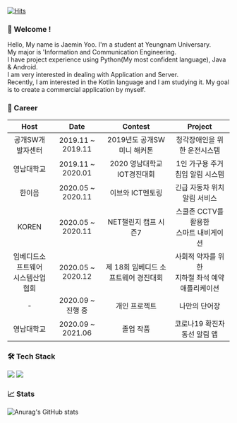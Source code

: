 [![Hits](https://hits.seeyoufarm.com/api/count/incr/badge.svg?url=https%3A%2F%2Fgithub.com%2Fjaemin-Yoo&count_bg=%2379C83D&title_bg=%23555555&icon=&icon_color=%23E7E7E7&title=hits&edge_flat=false)](https://hits.seeyoufarm.com)

### 👋 Welcome !
Hello, My name is Jaemin Yoo. I'm a student at Yeungnam Universary.  
My major is 'Information and Communication Engineering.  
I have project experience using Python(My most confident language), Java & Android.  
I am very interested in dealing with Application and Server.  
Recently, I am interested in the Kotlin language and I am studying it.
My goal is to create a commercial application by myself.  


### 👑 Career
|Host|Date|Contest|Project|
|:---:|:---:|:---:|:---:|
|공개SW개발자센터|2019.11 ~ 2019.11|2019년도 공개SW 미니 해커톤|청각장애인을 위한 운전시스템|
|영남대학교|2019.11 ~ 2020.01|2020 영남대학교 IOT경진대회|1인 가구용 주거 침입 알림 시스템|
|한이음|2020.05 ~ 2020.11|이브와 ICT멘토링|긴급 자동차 위치 알림 서비스|
|KOREN|2020.05 ~ 2020.11|NET챌린지 캠프 시즌7|스쿨존 CCTV를 활용한</br>스마트 내비게이션|
|임베디드소프트웨어</br>시스템산업협회|2020.05 ~ 2020.12|제 18회 임베디드 소프트웨어 경진대회|사회적 약자를 위한</br>지하철 좌석 예약 애플리케이션|
|-|2020.09 ~ 진행&nbsp;중|개인 프로젝트|나만의 단어장|
|영남대학교|2020.09 ~ 2021.06|졸업 작품|코로나19 확진자 동선 알림 앱|


### 🛠 Tech Stack

<img src="https://img.shields.io/badge/Android Developer-3DDC84?style=flat&logo=Android&logoColor=white"/> <img src="https://img.shields.io/badge/-Python-3776AB?style=flat&logo=Python&logoColor=white"/>


### 📈 Stats
![Anurag's GitHub stats](https://github-readme-stats.vercel.app/api?username=jaemin-Yoo&show_icons=true&theme=radical)
